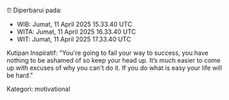 ⏰ Diperbarui pada:
- WIB: Jumat, 11 April 2025 15.33.40 UTC
- WITA: Jumat, 11 April 2025 16.33.40 UTC
- WIT: Jumat, 11 April 2025 17.33.40 UTC

Kutipan Inspiratif:
"You're going to fail your way to success, you have nothing to be ashamed of so keep your head up. It’s much easier to come up with excuses of why you can't do it. If you do what is easy your life will be hard."


Kategori: motivational

